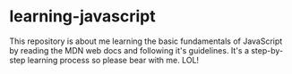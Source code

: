 # learning-javascript
This repository is about me learning the basic fundamentals of JavaScript by reading the MDN web docs and following it's guidelines. It's a step-by-step learning process so please bear with me. LOL!
